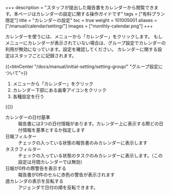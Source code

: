 +++
description = "スタッフが提出した報告書をカレンダーから閲覧できます。本ページはカレンダーの設定に関する操作ガイドです"
tags = ["有料プラン限定"]
title = "カレンダーの設定"
toc = true
weight = 101005001
aliases = ["/manual/calendar/setting/"]
images = ["monthly-calendar.png"]
+++

カレンダーを使うには、メニューから「カレンダー」をクリックします。
もしメニューにカレンダーが表示されていない場合は、グループ設定でカレンダーの利用が無効になっています。設定を確認してください。
カレンダーに関する設定はスタッフごとに記録されます。

{{<btnCenter "/docs/manual/initial-setting/setting-group/" "グループ設定について">}}

1. メニューから「カレンダー」をクリック
1. カレンダー下部にある歯車アイコンをクリック
1. 各種設定を行う


{{<appscreen filename="calendar-setting" title="カレンダーに関する設定画面">}}

<dl class="basic">
<dt>カレンダーの日付基準</dt>
<dd>報告書には3つの日付情報があります。カレンダー上に表示する際どの日付情報を基準とするか指定します</dd>
<dt>日報フィルター</dt>
<dd>チェックの入っている状態の報告書のみカレンダーに表示します</dd>
<dt>タスクフィルター</dt>
<dd>チェックの入っている状態のタスクのみカレンダーに表示します。（この設定は月間カレンダーでは無効）</dd>
<dt>日報が0件の際警告を表示する</dt>
<dd>報告書が0件のセルに赤色の警告が表示されます</dd>
<dt>週カレンダの表示を反転する</dt>
<dd>アジェンダで日付の順を反転できます。</dd>
</dl>
